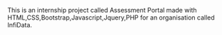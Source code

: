 This is an internship project called Assessment Portal made with HTML,CSS,Bootstrap,Javascript,Jquery,PHP for an organisation called InfiData.